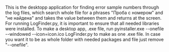 This is the desktopp application for finding error sample numbers through the log files, which search whole file for a phrases "Проба с номером" and  "не найдена" and takes the value between them and returns at the screen.
For running LogFinder.py, it is important to ensure that all needed libraries were installed.
To make a desktop app, .exe file, run pyinstaller.exe --onefile --windowed --icon=icon.ico LogFinder.py to make as one .exe file. In case you want it to be as whole folder with needed packages and file just remove "--onefile".
